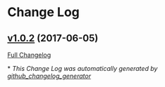 # Change Log

## [v1.0.2](https://github.com/quentin-sommer/react-useragent/tree/v1.0.2) (2017-06-05)
[Full Changelog](https://github.com/quentin-sommer/react-useragent/compare/1.0.0...v1.0.2)



\* *This Change Log was automatically generated by [github_changelog_generator](https://github.com/skywinder/Github-Changelog-Generator)*
